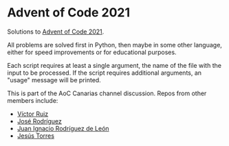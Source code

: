 # Advent of Code 2021

Solutions to [Advent of Code 2021](https://adventofcode.com/2021).

All problems are solved first in Python, then maybe in some other language, either for speed improvements or for educational purposes.

Each script requires at least a single argument, the name of the file with the input to be processed. If the script requires additional
arguments, an "usage" message will be printed.

This is part of the AoC Canarias channel discussion. Repos from other members include:
* [Víctor Ruiz](https://github.com/vrruiz/aoc2021)
* [José Rodríguez](https://github.com/boriel/advent2021)
* [Juan Ignacio Rodríguez de León](https://github.com/euribates/advent_of_code_2021)
* [Jesús Torres](https://github.com/aplatanado/advent-of-code-2021)
